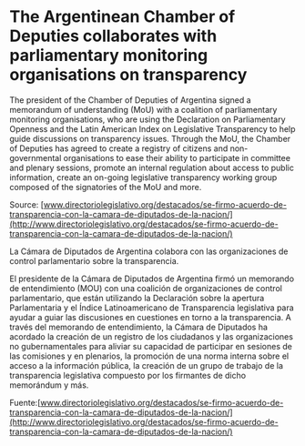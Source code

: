 # The Argentinean Chamber of Deputies collaborates with parliamentary monitoring organisations on transparency

The president of the Chamber of Deputies of Argentina signed a memorandum of understanding (MoU) with a coalition of parliamentary monitoring organisations, who are using the Declaration on Parliamentary Openness and the Latin American Index on Legislative Transparency to help guide discussions on transparency issues.  Through the MoU, the Chamber of Deputies has agreed to create a registry of citizens and non-governmental organisations to ease their ability to participate in committee and plenary sessions, promote an internal regulation about access to public information, create an on-going legislative transparency working group composed of the signatories of the MoU and more. 

Source: [www.directoriolegislativo.org/destacados/se-firmo-acuerdo-de-transparencia-con-la-camara-de-diputados-de-la-nacion/](http://www.directoriolegislativo.org/destacados/se-firmo-acuerdo-de-transparencia-con-la-camara-de-diputados-de-la-nacion/)

La Cámara de Diputados de Argentina colabora con las organizaciones de control parlamentario sobre la transparencia.

El presidente de la Cámara de Diputados de Argentina firmó un memorando de entendimiento (MOU) con una coalición de organizaciones de control parlamentario, que están utilizando la Declaración sobre la apertura  Parlamentaria y el Índice Latinoamericano de Transparencia legislativa para ayudar a guiar las discusiones en  cuestiones en torno a  la  transparencia. A través del memorando de entendimiento, la Cámara de Diputados ha acordado la creación de un registro de los ciudadanos y las organizaciones no gubernamentales para aliviar su capacidad de participar en sesiones de las comisiones y en plenarios, la promoción de una norma interna sobre el acceso a la información pública, la creación de un grupo de trabajo de la transparencia legislativa compuesto por los firmantes de dicho memorándum y más.

Fuente:[www.directoriolegislativo.org/destacados/se-firmo-acuerdo-de-transparencia-con-la-camara-de-diputados-de-la-nacion/](http://www.directoriolegislativo.org/destacados/se-firmo-acuerdo-de-transparencia-con-la-camara-de-diputados-de-la-nacion/)

